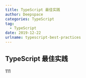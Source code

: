 ```yaml
---
title: TypeScript 最佳实践
author: Deepspace
categories: TypeScript
tag:
  - TypeScript
date: 2019-12-22
urlname: typescript-best-practices
---
```




## TypeScript 最佳实践



111

